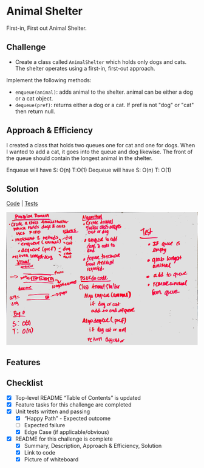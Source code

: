 # Animal Shelter

First-in, First out Animal Shelter.

## Challenge

- Create a class called `AnimalShelter` which holds only dogs and cats. The shelter operates using a first-in, 
first-out approach.

Implement the following methods:
- `enqueue(animal)`: adds animal to the shelter. animal can be either a dog or a cat object.
- `dequeue(pref)`: returns either a dog or a cat. If pref is not "dog" or "cat" then return null.


## Approach & Efficiency

I created a class that holds two queues one for cat and one for dogs. When I wanted to add a cat, it goes into the 
queue and dog likewise. The front of the queue should contain the longest animal in the shelter.

Enqueue will have S: O(n) T:O(1)
Dequeue will have S: O(n) T: O(1)

## Solution

[Code](../src/main/java/fifoAnimalShelter/AnimalShelter.java) | [Tests](../src/test/java/fifoAnimalShelter/AnimalShelter.java)

![White Board to FIFO Animal Shelter problem](../assets/fifoAnimalShelter.jpg)


## Features 


## Checklist
- [x] Top-level README “Table of Contents” is updated
- [x] Feature tasks for this challenge are completed
- [x] Unit tests written and passing
    - [x] “Happy Path” - Expected outcome
    - [ ] Expected failure
    - [x] Edge Case (if applicable/obvious)
- [x] README for this challenge is complete
    - [x] Summary, Description, Approach & Efficiency, Solution
    - [x] Link to code
    - [x] Picture of whiteboard